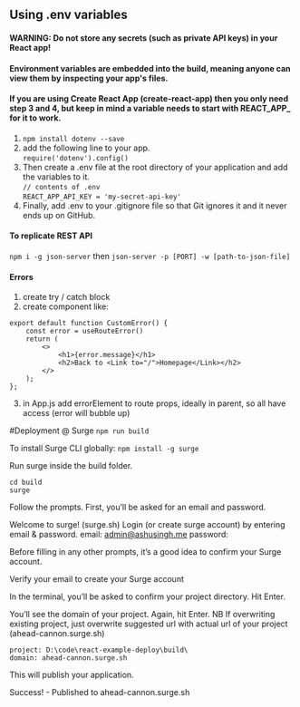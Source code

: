 ## Using .env variables

#### WARNING: Do not store any secrets (such as private API keys) in your React app!  

#### Environment variables are embedded into the build, meaning anyone can view them by inspecting your app's files.

#### If you are using Create React App (create-react-app) then you only need step 3 and 4, but keep in mind a variable needs to start with REACT\_APP\_ for it to work.
1. `npm install dotenv --save`
2. add the following line to your app.  
`require('dotenv').config()`
3. Then create a .env file at the root directory of your application and add the variables to it.   
`// contents of .env`   
`REACT_APP_API_KEY = 'my-secret-api-key'`
4. Finally, add .env to your .gitignore file so that Git ignores it and it never ends up on GitHub.

#### To replicate REST API
`npm i -g json-server`
then 
`json-server -p [PORT] -w [path-to-json-file]`

#### Errors
1. create try / catch block
2. create <Error> component like:
```
export default function CustomError() {
    const error = useRouteError()
    return (
        <>
            <h1>{error.message}</h1>
            <h2>Back to <Link to="/">Homepage</Link></h2>
        </>
    );
};
```
3. in App.js add errorElement to route props, ideally in parent, so all have access (error will bubble up)

#Deployment @ Surge
```npm run build```

To install Surge CLI globally:
```npm install -g surge```

Run surge inside the build folder.
```
cd build
surge
```

Follow the prompts. First, you’ll be asked for an email and password.

Welcome to surge! (surge.sh)
Login (or create surge account) by entering email & password.
      email: admin@ashusingh.me
      password:

Before filling in any other prompts, it’s a good idea to confirm your Surge account.

Verify your email to create your Surge account

In the terminal, you’ll be asked to confirm your project directory. Hit Enter.

You’ll see the domain of your project. Again, hit Enter.
NB If overwriting existing project, just overwrite suggested url with actual url of your project (ahead-cannon.surge.sh)

    project: D:\code\react-example-deploy\build\
    domain: ahead-cannon.surge.sh 

This will publish your application.

   Success! - Published to ahead-cannon.surge.sh



